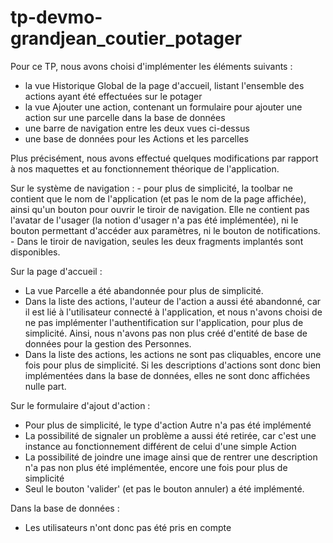 # tp-devmo-grandjean_coutier_potager
Pour ce TP, nous avons choisi d'implémenter les éléments suivants :
  - la vue Historique Global de la page d'accueil, listant l'ensemble des actions ayant été effectuées sur le potager
  - la vue Ajouter une action, contenant un formulaire pour ajouter une action sur une parcelle dans la base de données
  - une barre de navigation entre les deux vues ci-dessus
  - une base de données pour les Actions et les parcelles

Plus précisément, nous avons effectué quelques modifications par rapport à nos maquettes et au fonctionnement théorique de l'application.

Sur le système de navigation :
    - pour plus de simplicité, la toolbar ne contient que le nom de l'application (et pas le nom de la page affichée), ainsi qu'un bouton pour ouvrir le tiroir de navigation. Elle ne contient pas l'avatar de l'usager (la notion d'usager n'a pas été implémentée), ni le bouton permettant d'accéder aux paramètres, ni le bouton de notifications.
    - Dans le tiroir de navigation, seules les deux fragments implantés sont disponibles.

Sur la page d'accueil :
 - La vue Parcelle a été abandonnée pour plus de simplicité. 
 - Dans la liste des actions, l'auteur de l'action a aussi été abandonné, car il est lié à l'utilisateur connecté à l'application, et nous n'avons choisi de ne pas implémenter l'authentification sur l'application, pour plus de simplicité. Ainsi, nous n'avons pas non plus créé d'entité de base de données pour la gestion des Personnes.
 - Dans la liste des actions, les actions ne sont pas cliquables, encore une fois pour plus de simplicité. Si les descriptions d'actions sont donc bien implémentées dans la base de données, elles ne sont donc affichées nulle part.

 Sur le formulaire d'ajout d'action :
 - Pour plus de simplicité, le type d'action Autre n'a pas été implémenté
 - La possibilité de signaler un problème a aussi été retirée, car c'est une instance au fonctionnement différent de celui d'une simple Action
 - La possibilité de joindre une image ainsi que de rentrer une description n'a pas non plus été implémentée, encore une fois pour plus de simplicité
 - Seul le bouton 'valider' (et pas le bouton annuler) a été implémenté.

 Dans la base de données :
 - Les utilisateurs n'ont donc pas été pris en compte
 
 


